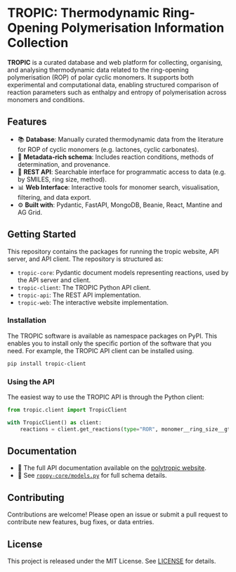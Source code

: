 # TROPIC: Thermodynamic Ring-Opening Polymerisation Information Collection

**TROPIC** is a curated database and web platform for collecting, organising, and analysing thermodynamic data related to the ring-opening polymerisation (ROP) of polar cyclic monomers. It supports both experimental and computational data, enabling structured comparison of reaction parameters such as enthalpy and entropy of polymerisation across monomers and conditions.

## Features

- 📚 **Database**: Manually curated thermodynamic data from the literature for ROP of cyclic monomers (e.g. lactones, cyclic carbonates).
- 🔬 **Metadata-rich schema**: Includes reaction conditions, methods of determination, and provenance.
- 🔎 **REST API**: Searchable interface for programmatic access to data (e.g. by SMILES, ring size, method).
- 📊 **Web Interface**: Interactive tools for monomer search, visualisation, filtering, and data export.
- ⚙️ **Built with**: Pydantic, FastAPI, MongoDB, Beanie, React, Mantine and AG Grid.

## Getting Started

This repository contains the packages for running the tropic website, API server, and API client. The repository is structured as:
- `tropic-core`: Pydantic document models representing reactions, used by the API server and client.
- `tropic-client`: The TROPIC Python API client.
- `tropic-api`: The REST API implementation.
- `tropic-web`: The interactive website implementation.

### Installation

The TROPIC software is available as namespace packages on PyPI. This enables you to install only the specific portion of the software that you need.
For example, the TROPIC API client can be installed using.

```bash
pip install tropic-client
```

### Using the API

The easiest way to use the TROPIC API is through the Python client:

```python
from tropic.client import TropicClient

with TropicClient() as client:
    reactions = client.get_reactions(type="ROR", monomer__ring_size__gte=10)
```

## Documentation

- 📄 The full API documentation available on the [polytropic website](https://polytropic.org/docs).
- 📁 See [`roppy-core/models.py`](https://github.com/virtualatoms/tropic/blob/main/tropic-core/src/tropic/core/models.py) for full schema details.

## Contributing

Contributions are welcome! Please open an issue or submit a pull request to contribute new features, bug fixes, or data entries.

## License

This project is released under the MIT License. See [LICENSE](https://github.com/virtualatoms/tropic/blob/main/LICENSE) for details.
